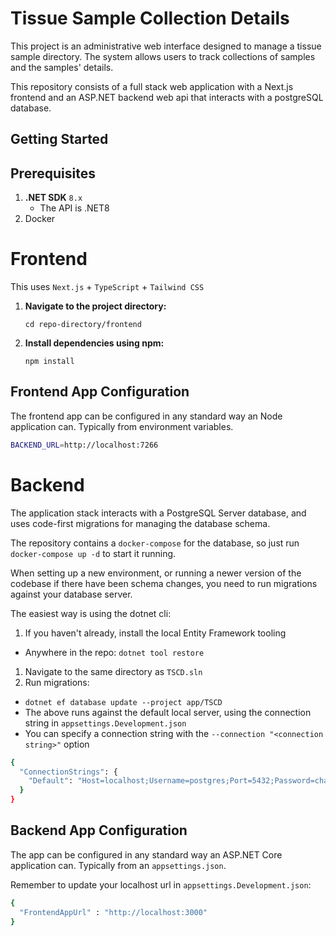 # Tissue Sample Collection Details

This project is an administrative web interface designed to manage a tissue sample directory. The system allows users to track collections of samples and the samples' details.

This repository consists of a full stack web application with a Next.js frontend and an ASP.NET backend web api that interacts with a postgreSQL database.

## Getting Started

## Prerequisites

1. **.NET SDK** `8.x`
   - The API is .NET8
2. Docker

# Frontend

This uses `Next.js` + `TypeScript` + `Tailwind CSS`

1. **Navigate to the project directory:**

   `cd repo-directory/frontend`

2. **Install dependencies using npm:**

   `npm install`

## Frontend App Configuration

The frontend app can be configured in any standard way an Node application can. Typically from environment variables.

```bash
BACKEND_URL=http://localhost:7266
```

# Backend

The application stack interacts with a PostgreSQL Server database, and uses code-first migrations for managing the database schema.

The repository contains a `docker-compose` for the database, so just run `docker-compose up -d` to start it running.

When setting up a new environment, or running a newer version of the codebase if there have been schema changes, you need to run migrations against your database server.

The easiest way is using the dotnet cli:

1. If you haven't already, install the local Entity Framework tooling

- Anywhere in the repo: `dotnet tool restore`

1. Navigate to the same directory as `TSCD.sln`
1. Run migrations:

- `dotnet ef database update --project app/TSCD`
- The above runs against the default local server, using the connection string in `appsettings.Development.json`
- You can specify a connection string with the `--connection "<connection string>"` option

```bash
{
  "ConnectionStrings": {
    "Default": "Host=localhost;Username=postgres;Port=5432;Password=changeme;Database=tscd"
  }
}
```

## Backend App Configuration

The app can be configured in any standard way an ASP.NET Core application can. Typically from an `appsettings.json`.

Remember to update your localhost url in `appsettings.Development.json`: 

```bash
{
  "FrontendAppUrl" : "http://localhost:3000"
}
```
